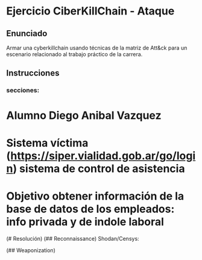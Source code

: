 # Ejercicio CiberKillChain - Ataque


## Enunciado

Armar una cyberkillchain usando técnicas de la matriz de Att&ck para un escenario relacionado al trabajo práctico de la carrera.

## Instrucciones

### secciones:

 # Alumno Diego Anibal Vazquez

 # Sistema víctima (https://siper.vialidad.gob.ar/go/login) sistema de control de asistencia

 # Objetivo obtener información de la base de datos de los empleados: info privada y de indole laboral

(# Resolución)
(## Reconnaissance)
Shodan/Censys:





(## Weaponization)

